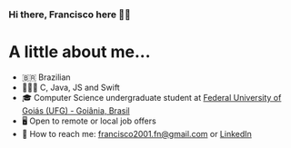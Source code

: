 ### Hi there, Francisco here 👋🏼
A little about me...
=================
<!--ts-->
   * 🇧🇷 Brazilian
   * 👨🏽‍💻 C, Java, JS and Swift
   * 🎓 Computer Science undergraduate student at [Federal University of Goiás (UFG) - Goiânia, Brasil](https://inf.ufg.br/p/30138-ciencia-da-computacao)
   * 🖥 Open to remote or local job offers
   * 📨 How to reach me: [francisco2001.fn@gmail.com](mailto:francisco2001.fn@gmail.com) or [LinkedIn](https://www.linkedin.com/in/fksn/)
<!--te-->
